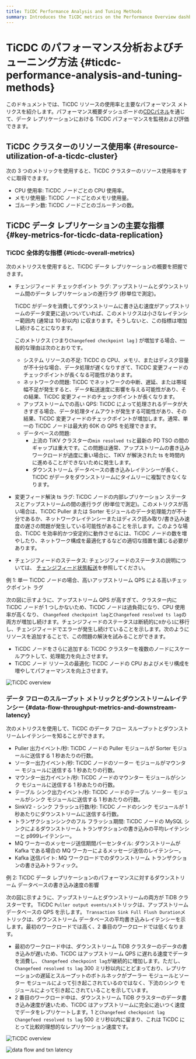 ```yaml
---
title: TiCDC Performance Analysis and Tuning Methods
summary: Introduces the TiCDC metrics on the Performance Overview dashboard to help you better understand and monitor TiCDC workloads.
---
```


# TiCDC のパフォーマンス分析およびチューニング方法 {#ticdc-performance-analysis-and-tuning-methods}

このドキュメントでは、TiCDC リソースの使用率と主要なパフォーマンス メトリクスを紹介します。パフォーマンス概要ダッシュボードの[CDCパネル](/grafana-performance-overview-dashboard.md#cdc)を通じて、データ レプリケーションにおける TiCDC パフォーマンスを監視および評価できます。

## TiCDC クラスターのリソース使用率 {#resource-utilization-of-a-ticdc-cluster}

次の 3 つのメトリックを使用すると、TiCDC クラスターのリソース使用率をすぐに取得できます。

-   CPU 使用率: TiCDC ノードごとの CPU 使用率。
-   メモリ使用量: TiCDC ノードごとのメモリ使用量。
-   ゴルーチン数: TiCDC ノードごとのゴルーチンの数。

## TiCDC データ レプリケーションの主要な指標 {#key-metrics-for-ticdc-data-replication}

### TiCDC 全体的な指標 {#ticdc-overall-metrics}

次のメトリクスを使用すると、TiCDC データ レプリケーションの概要を把握できます。

-   チェンジフィード チェックポイント ラグ: アップストリームとダウンストリーム間のデータ レプリケーションの進行ラグ (秒単位で測定)。

    TiCDC がデータを消費してダウンストリームに書き込む速度がアップストリームのデータ変更に追いついていれば、このメトリクスは小さなレイテンシー範囲内 (通常は 10 秒以内) に収まります。そうしないと、この指標は増加し続けることになります。

    このメトリクス (つまり`Changefeed checkpoint lag` ) が増加する場合、一般的な理由は次のとおりです。

    -   システム リソースの不足: TiCDC の CPU、メモリ、またはディスク容量が不十分な場合、データ処理が遅くなりすぎて、TiCDC 変更フィードのチェックポイントが長くなる可能性があります。
    -   ネットワークの問題: TiCDC でネットワークの中断、遅延、または帯域幅不足が発生すると、データ転送速度に影響を与える可能性があり、その結果、TiCDC 変更フィードのチェックポイントが長くなります。
    -   アップストリームでの高い QPS: TiCDC によって処理されるデータが大きすぎる場合、データ処理タイムアウトが発生する可能性があり、その結果、TiCDC 変更フィードのチェックポイントが増加します。通常、単一の TiCDC ノードは最大約 60K の QPS を処理できます。
    -   データベースの問題:
        -   上流の TiKV クラスターの`min resolved ts`と最新の PD TSO の間のギャップは重大です。この問題は通常、アップストリームの書き込みワークロードが過度に重い場合に、TiKV が解決された ts を時間内に進めることができないために発生します。
        -   ダウンストリーム データベースの書き込みレイテンシーが長く、TiCDC がデータをダウンストリームにタイムリーに複製できなくなります。

-   変更フィード解決 ts ラグ: TiCDC ノードの内部レプリケーション ステータスとアップストリームの間の進行ラグ (秒単位で測定)。このメトリクスが高い場合は、TiCDC Puller または Sorter モジュールのデータ処理能力が不十分であるか、ネットワークレイテンシーまたはディスク読み取り/書き込み速度の遅さの問題が発生している可能性があることを示します。このような場合、TiCDC を効率的かつ安定的に動作させるには、TiCDC ノードの数を増やしたり、ネットワーク構成を最適化するなどの適切な措置を講じる必要があります。

-   チェンジフィードのステータス: チェンジフィードのステータスの説明については、 [チェンジフィード状態転送](/ticdc/ticdc-changefeed-overview.md)を参照してください。

例 1: 単一 TiCDC ノードの場合、高いアップストリーム QPS による高いチェックポイント ラグ

次の図に示すように、アップストリーム QPS が高すぎて、クラスター内に TiCDC ノードが 1 つしかないため、TiCDC ノードは過負荷になり、CPU 使用率が高くなり、 `Changefeed checkpoint lag`と`Changefeed resolved ts lag`の両方が増加し続けます。チェンジフィードのステータスは断続的に`0`から`1`に移行し、チェンジフィードでエラーが発生し続けていることを示します。次のようにリソースを追加することで、この問題の解決を試みることができます。

-   TiCDC ノードをさらに追加する: TiCDC クラスターを複数のノードにスケールアウトして、処理能力を向上させます。
-   TiCDC ノード リソースの最適化: TiCDC ノードの CPU およびメモリ構成を増やしてパフォーマンスを向上させます。

![TiCDC overview](https://download.pingcap.com/images/docs/performance/cdc/cdc-slow.png)

### データ フローのスループット メトリックとダウンストリームレイテンシー {#data-flow-throughput-metrics-and-downstream-latency}

次のメトリクスを使用して、TiCDC のデータ フロー スループットとダウンストリームレイテンシーを知ることができます。

-   Puller 出力イベント/秒: TiCDC ノードの Puller モジュールが Sorter モジュールに送信する 1 秒あたりの行数。
-   ソーター出力イベント/秒: TiCDC ノードのソーター モジュールがマウンター モジュールに送信する 1 秒あたりの行数。
-   マウンター出力イベント/秒: TiCDC ノードのマウンター モジュールがシンク モジュールに送信する 1 秒あたりの行数。
-   テーブル シンク出力イベント/秒: TiCDC ノードのテーブル ソーター モジュールがシンク モジュールに送信する 1 秒あたりの行数。
-   SinkV2 - シンク フラッシュ行数/秒: TiCDC ノードのシンク モジュールが 1 秒あたりにダウンストリームに送信する行数。
-   トランザクションシンクのフル フラッシュ期間: TiCDC ノードの MySQL シンクによるダウンストリーム トランザクションの書き込みの平均レイテンシーと p999レイテンシー。
-   MQ ワーカーのメッセージ送信期間パーセンタイル: ダウンストリームが Kafka である場合の MQ ワーカーによるメッセージ送信のレイテンシー。
-   Kafka 送信バイト: MQ ワークロードでのダウンストリーム トランザクションの書き込みトラフィック。

例 2: TiCDC データ レプリケーションのパフォーマンスに対するダウンストリーム データベースの書き込み速度の影響

次の図に示すように、アップストリームとダウンストリームの両方が TiDB クラスターです。 TiCDC `Puller output events/s`メトリックは、アップストリーム データベースの QPS を示します。 `Transaction Sink Full Flush Duration`メトリックは、ダウンストリーム データベースの平均書き込みレイテンシーを示します。最初のワークロードでは高く、2 番目のワークロードでは低くなります。

-   最初のワークロード中は、ダウンストリーム TiDB クラスターのデータの書き込みが遅いため、TiCDC はアップストリーム QPS に遅れる速度でデータを消費し、 `Changefeed checkpoint lag`が継続的に増加します。ただし、 `Changefeed resolved ts lag` 300 ミリ秒以内にとどまっており、レプリケーションの遅延とスループットのボトルネックがプーラー モジュールとソーター モジュールによって引き起こされているのではなく、下流のシンク モジュールによって引き起こされていることを示しています。
-   2 番目のワークロード中は、ダウンストリーム TiDB クラスターのデータ書き込み速度が速いため、TiCDC はアップストリームに完全に追いつく速度でデータをレプリケートします。1 と`Changefeed checkpoint lag` `Changefeed resolved ts lag` 500 ミリ秒以内に留まり、これは TiCDC にとって比較的理想的なレプリケーション速度です。

![TiCDC overview](https://download.pingcap.com/images/docs/performance/cdc/cdc-fast-1.png)

![data flow and txn latency](https://download.pingcap.com/images/docs/performance/cdc/cdc-fast-2.png)
